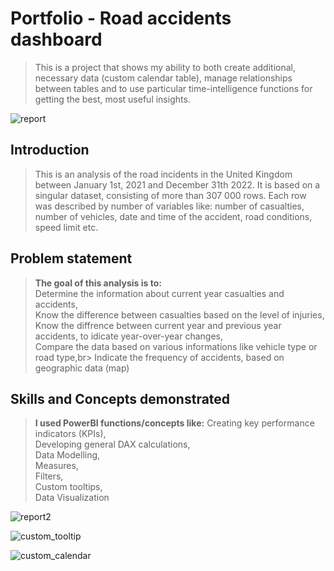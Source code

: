 <h1>Portfolio - Road accidents dashboard</h1>

> This is a project that shows my ability to both create additional, necessary data (custom calendar table), manage relationships between tables and to use particular time-intelligence functions for getting the best, most useful insights.

![report](https://github.com/mcjwochna/portfolio-dashboard---road-statistics/assets/142684191/e2b9c551-83b0-4749-87a7-91708c8d7c08)
<br>
<h2>Introduction</h2>

> This is an analysis of the road incidents in the United Kingdom between January 1st, 2021 and December 31th 2022. It is based on a singular dataset, consisting of more than 307 000 rows. Each row was described by number of variables like: number of casualties, number of vehicles, date and time of the accident, road conditions, speed limit etc.

<h2>Problem statement</h2>

> <b>The goal of this analysis is to:</b><br>
Determine the information about current year casualties and accidents,<br>
Know the difference between casualties based on the level of injuries,<br>
Know the diffrence between current year and previous year accidents, to idicate year-over-year changes,<br>
Compare the data based on various informations like vehicle type or road type,br>
Indicate the frequency of accidents, based on geographic data (map)<br>

<h2>Skills and Concepts demonstrated</h2>

> <b>I used PowerBI functions/concepts like:</b>
Creating key performance indicators (KPIs),<br>
Developing general DAX calculations,<br>
Data Modelling,<br>
Measures,<br>
Filters,<br>
Custom tooltips,<br>
Data Visualization<br>

![report2](https://github.com/mcjwochna/portfolio-dashboard---road-statistics/assets/142684191/97cc8767-60fc-4d69-a238-f30ea8ec5d0c)

![custom_tooltip](https://github.com/mcjwochna/portfolio-dashboard---road-statistics/assets/142684191/ba38cc4d-99ba-490b-9c26-c8f8dc612972)

![custom_calendar](https://github.com/mcjwochna/portfolio-dashboard---road-statistics/assets/142684191/d13ece9e-34fe-4b10-b980-a98ec295959b)
